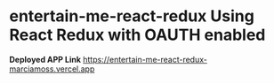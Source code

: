 # entertain-me-react-redux Using React Redux with OAUTH enabled

**Deployed APP Link** https://entertain-me-react-redux-marciamoss.vercel.app